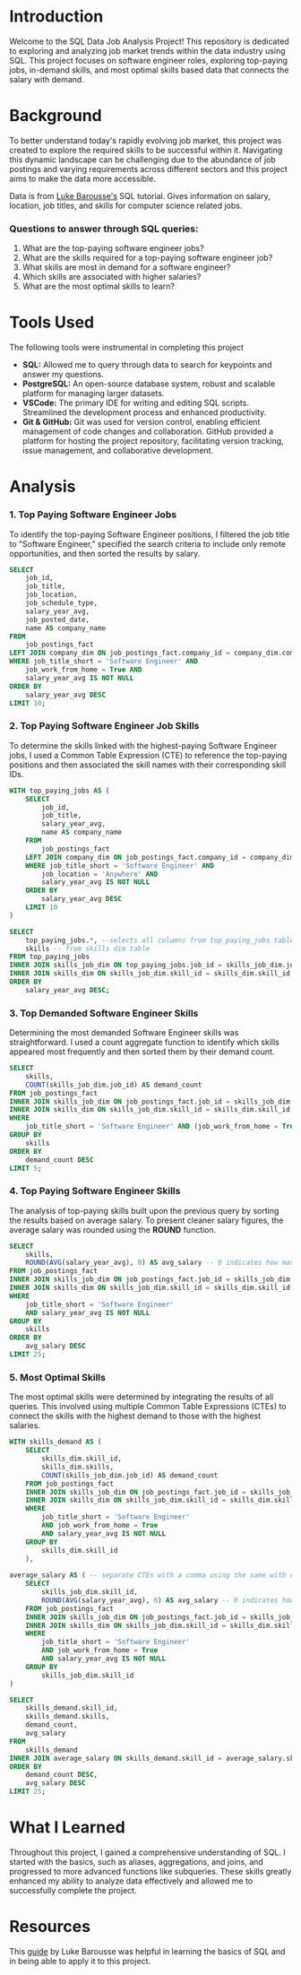 # Introduction
Welcome to the SQL Data Job Analysis Project! This repository is dedicated to exploring and analyzing job market trends within the data industry using SQL. This project focuses on software engineer roles, exploring top-paying jobs, in-demand skills, and most optimal skills based data that connects the salary with demand.

# Background
To better understand today's rapidly evolving job market, this project was created to explore the required skills to be successful within it. Navigating this dynamic landscape can be challenging due to the abundance of job postings and varying requirements across different sectors and this project aims to make the data more accessible.

Data is from [Luke Barousse's](https://www.lukebarousse.com/sql) SQL tutorial. Gives information on salary, location, job titles, and skills for computer science related jobs.

### Questions to answer through SQL queries:
1. What are the top-paying software engineer jobs?
2. What are the skills required for a top-paying software engineer job?
3. What skills are most in demand for a software engineer?
4. Which skills are associated with higher salaries?
5. What are the most optimal skills to learn?

# Tools Used
The following tools were instrumental in completing this project
- **SQL:** Allowed me to query through data to search for keypoints and answer my questions.
- **PostgreSQL:** An open-source database system, robust and scalable platform for managing larger datasets.
- **VSCode:** The primary IDE for writing and editing SQL scripts. Streamlined the development process and enhanced productivity.
- **Git & GitHub:** Git was used for version control, enabling efficient management of code changes and collaboration. GitHub provided a platform for hosting the project repository, facilitating version tracking, issue management, and collaborative development.
# Analysis

### 1. Top Paying Software Engineer Jobs
To identify the top-paying Software Engineer positions, I filtered the job title to "Software Engineer," specified the search criteria to include only remote opportunities, and then sorted the results by salary.

```sql
SELECT
    job_id,
    job_title,
    job_location,
    job_schedule_type,
    salary_year_avg,
    job_posted_date,
    name AS company_name
FROM
    job_postings_fact
LEFT JOIN company_dim ON job_postings_fact.company_id = company_dim.company_id
WHERE job_title_short = 'Software Engineer' AND 
    job_work_from_home = True AND 
    salary_year_avg IS NOT NULL
ORDER BY 
    salary_year_avg DESC
LIMIT 10;
```

### 2. Top Paying Software Engineer Job Skills
To determine the skills linked with the highest-paying Software Engineer jobs, I used a Common Table Expression (CTE) to reference the top-paying positions and then associated the skill names with their corresponding skill IDs.


```sql
WITH top_paying_jobs AS (
    SELECT
        job_id,
        job_title,
        salary_year_avg,
        name AS company_name
    FROM
        job_postings_fact
    LEFT JOIN company_dim ON job_postings_fact.company_id = company_dim.company_id
    WHERE job_title_short = 'Software Engineer' AND 
        job_location = 'Anywhere' AND
        salary_year_avg IS NOT NULL
    ORDER BY 
        salary_year_avg DESC
    LIMIT 10
)

SELECT 
    top_paying_jobs.*, --selects all columns from top_paying_jobs table
    skills -- from skills dim table
FROM top_paying_jobs
INNER JOIN skills_job_dim ON top_paying_jobs.job_id = skills_job_dim.job_id -- joins the job id's together 
INNER JOIN skills_dim ON skills_job_dim.skill_id = skills_dim.skill_id -- allows us to access skill name and type
ORDER BY
    salary_year_avg DESC;
```
### 3. Top Demanded Software Engineer Skills
Determining the most demanded Software Engineer skills was straightforward. I used a count aggregate function to identify which skills appeared most frequently and then sorted them by their demand count.


```sql
SELECT 
    skills,
    COUNT(skills_job_dim.job_id) AS demand_count
FROM job_postings_fact
INNER JOIN skills_job_dim ON job_postings_fact.job_id = skills_job_dim.job_id -- joins the job id's together 
INNER JOIN skills_dim ON skills_job_dim.skill_id = skills_dim.skill_id -- allows us to access skill name and type
WHERE 
    job_title_short = 'Software Engineer' AND (job_work_from_home = True OR  job_location = 'Chicago, IL')
GROUP BY 
    skills
ORDER BY 
    demand_count DESC
LIMIT 5;
```
### 4. Top Paying Software Engineer Skills
The analysis of top-paying skills built upon the previous query by sorting the results based on average salary. To present cleaner salary figures, the average salary was rounded using the **ROUND** function.

```sql
SELECT 
    skills, 
    ROUND(AVG(salary_year_avg), 0) AS avg_salary -- 0 indicates how many decimal places we round to 
FROM job_postings_fact
INNER JOIN skills_job_dim ON job_postings_fact.job_id = skills_job_dim.job_id -- joins the job id's together 
INNER JOIN skills_dim ON skills_job_dim.skill_id = skills_dim.skill_id -- allows us to access skill name and type
WHERE 
    job_title_short = 'Software Engineer' 
    AND salary_year_avg IS NOT NULL
GROUP BY 
    skills
ORDER BY 
    avg_salary DESC
LIMIT 25;
```
### 5. Most Optimal Skills
The most optimal skills were determined by integrating the results of all queries. This involved using multiple Common Table Expressions (CTEs) to connect the skills with the highest demand to those with the highest salaries.


```sql
WITH skills_demand AS (
    SELECT 
        skills_dim.skill_id,
        skills_dim.skills,
        COUNT(skills_job_dim.job_id) AS demand_count
    FROM job_postings_fact
    INNER JOIN skills_job_dim ON job_postings_fact.job_id = skills_job_dim.job_id -- joins the job id's together 
    INNER JOIN skills_dim ON skills_job_dim.skill_id = skills_dim.skill_id -- allows us to access skill name and type
    WHERE 
        job_title_short = 'Software Engineer' 
        AND job_work_from_home = True
        AND salary_year_avg IS NOT NULL
    GROUP BY 
        skills_dim.skill_id
    ), 
    
average_salary AS ( -- separate CTEs with a comma using the same with command for both
    SELECT 
        skills_job_dim.skill_id,
        ROUND(AVG(salary_year_avg), 0) AS avg_salary -- 0 indicates how many decimal places we round to 
    FROM job_postings_fact
    INNER JOIN skills_job_dim ON job_postings_fact.job_id = skills_job_dim.job_id -- joins the job id's together 
    INNER JOIN skills_dim ON skills_job_dim.skill_id = skills_dim.skill_id -- allows us to access skill name and type
    WHERE 
        job_title_short = 'Software Engineer' 
        AND job_work_from_home = True
        AND salary_year_avg IS NOT NULL
    GROUP BY 
        skills_job_dim.skill_id
)

SELECT 
    skills_demand.skill_id,
    skills_demand.skills,
    demand_count,
    avg_salary
FROM
    skills_demand
INNER JOIN average_salary ON skills_demand.skill_id = average_salary.skill_id
ORDER BY 
    demand_count DESC,
    avg_salary DESC
LIMIT 25;
```

# What I Learned
Throughout this project, I gained a comprehensive understanding of SQL. I started with the basics, such as aliases, aggregations, and joins, and progressed to more advanced functions like subqueries. These skills greatly enhanced my ability to analyze data effectively and allowed me to successfully complete the project.

# Resources
This [guide](https://youtu.be/7mz73uXD9DA) by Luke Barousse was helpful in learning the basics of SQL and in being able to apply it to this project.
